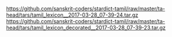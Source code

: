 https://github.com/sanskrit-coders/stardict-tamil/raw/master/ta-head/tars/tamil_lexicon__2017-03-28_07-39-24.tar.gz
https://github.com/sanskrit-coders/stardict-tamil/raw/master/ta-head/tars/tamil_lexicon_decorated__2017-03-28_07-39-23.tar.gz
